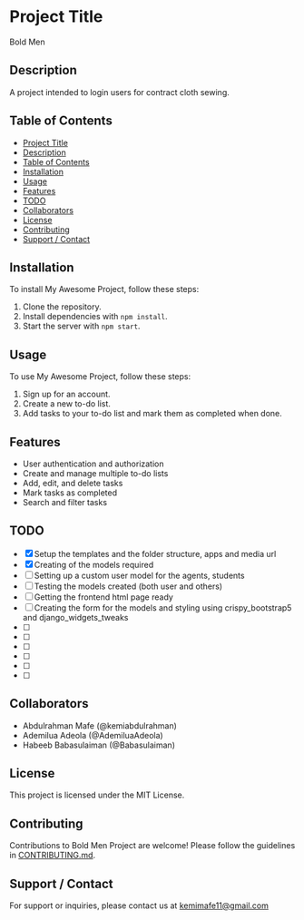 # Project Title

Bold Men

## Description

A project intended to login users for contract cloth sewing.

## Table of Contents

- [Project Title](#project-title)
- [Description](#description)
- [Table of Contents](#table-of-contents)
- [Installation](#installation)
- [Usage](#usage)
- [Features](#features)
- [TODO](#todo)
- [Collaborators](#collaborators)
- [License](#license)
- [Contributing](#contributing)
- [Support / Contact](#support--contact)

## Installation

To install My Awesome Project, follow these steps:

1. Clone the repository.
2. Install dependencies with `npm install`.
3. Start the server with `npm start`.

## Usage

To use My Awesome Project, follow these steps:

1. Sign up for an account.
2. Create a new to-do list.
3. Add tasks to your to-do list and mark them as completed when done.

## Features

- User authentication and authorization
- Create and manage multiple to-do lists
- Add, edit, and delete tasks
- Mark tasks as completed
- Search and filter tasks

## TODO
<!-- Todo -->
* [x] Setup the templates and the folder structure, apps and media url
* [x] Creating of the models required
* [ ] Setting up a custom user model for the agents, students
* [ ] Testing the models created (both user and others)
* [ ] Getting the frontend html page ready 
* [ ] Creating the form for the models and styling using crispy_bootstrap5 and django_widgets_tweaks
* [ ] 
* [ ]
* [ ]
* [ ]
* [ ]
* [ ]

## Collaborators

- Abdulrahman Mafe (@kemiabdulrahman)
- Ademilua Adeola (@AdemiluaAdeola)
- Habeeb Babasulaiman (@Babasulaiman)

## License

This project is licensed under the MIT License.

## Contributing

Contributions to Bold Men Project are welcome! Please follow the guidelines in [CONTRIBUTING.md](CONTRIBUTING.md).

## Support / Contact

For support or inquiries, please contact us at kemimafe11@gmail.com

